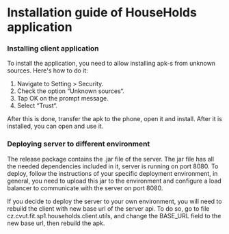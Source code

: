 # Installation guide of HouseHolds application

### Installing client application

To install the application, you need to allow installing apk-s from unknown sources. Here's how to do it:

1. Navigate to Setting > Security.
2. Check the option “Unknown sources“.
3. Tap OK on the prompt message.
4. Select “Trust“.

After this is done, transfer the apk to the phone, open it and install. After it is installed, you can open and use it.


### Deploying server to different environment

The release package contains the .jar file of the server. The jar file has all the needed dependencies included in it, server is running on port 8080. To deploy, follow the instructions of your specific deployment environment, in general, you need to upload this jar to the environment and configure a load balancer to communicate with the server on port 8080.

If you decide to deploy the server to your own environment, you will need to rebuild the client with new base url of the server api. To do so, go to file cz.cvut.fit.sp1.households.client.utils, and change the BASE_URL field to the new base url, then rebuild the apk.
